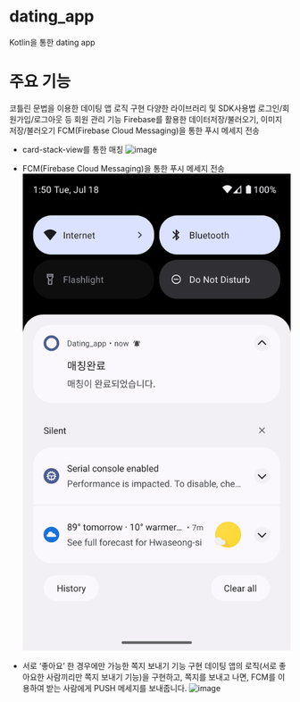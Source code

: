 # dating_app
Kotlin을 통한 dating app
# 주요 기능
코틀린 문법을 이용한 데이팅 앱 로직 구현
다양한 라이브러리 및 SDK사용법
로그인/회원가입/로그아웃 등 회원 관리 기능
Firebase를 활용한 데이터저장/불러오기, 이미지 저장/불러오기
FCM(Firebase Cloud Messaging)을 통한 푸시 메세지 전송

- card-stack-view를 통한 매칭 
![image](./src/cardview.gif)

- FCM(Firebase Cloud Messaging)을 통한 푸시 메세지 전송
![image](./src/push.png)


- 서로 ‘좋아요’ 한 경우에만 가능한 쪽지 보내기 기능 구현
데이팅 앱의 로직(서로 좋아요한 사람끼리만 쪽지 보내기 기능)을 구현하고, 쪽지를 보내고 나면, FCM를 이용하여 받는 사람에게 PUSH 메세지를 보내줍니다.
![image](https://github.com/Kitjdeh/dating_app/assets/109275661/3912237a-2c53-49cf-bdfb-5adae84177f0)
